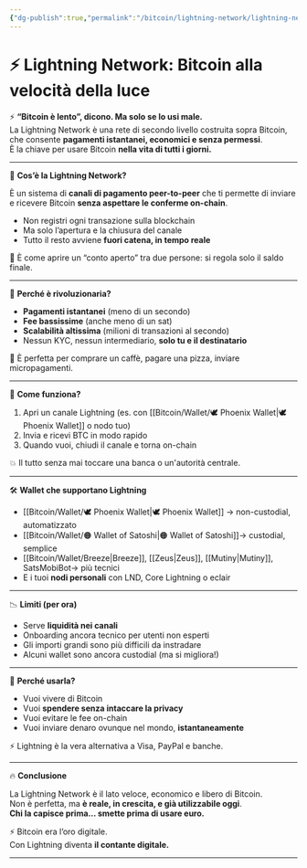 ```yaml
---
{"dg-publish":true,"permalink":"/bitcoin/lightning-network/lightning-network/","title":"⚡ Lightning Network: Bitcoin alla velocità della luce","tags":["Bitcoin","Lightning","Scalabilità","Pagamenti","SelfCustody"]}
---
```



# ⚡ Lightning Network: Bitcoin alla velocità della luce

⚡ **“Bitcoin è lento”, dicono. Ma solo se lo usi male.**  
La Lightning Network è una rete di secondo livello costruita sopra Bitcoin, che consente **pagamenti istantanei, economici e senza permessi**.  
È la chiave per usare Bitcoin **nella vita di tutti i giorni.**

---

🚀 **Cos’è la Lightning Network?**

È un sistema di **canali di pagamento peer-to-peer** che ti permette di inviare e ricevere Bitcoin **senza aspettare le conferme on-chain**.

- Non registri ogni transazione sulla blockchain  
- Ma solo l’apertura e la chiusura del canale  
- Tutto il resto avviene **fuori catena, in tempo reale**

🎯 È come aprire un “conto aperto” tra due persone: si regola solo il saldo finale.

---

💸 **Perché è rivoluzionaria?**

- **Pagamenti istantanei** (meno di un secondo)  
- **Fee bassissime** (anche meno di un sat)  
- **Scalabilità altissima** (milioni di transazioni al secondo)  
- Nessun KYC, nessun intermediario, **solo tu e il destinatario**

📲 È perfetta per comprare un caffè, pagare una pizza, inviare micropagamenti.

---

🧠 **Come funziona?**

1. Apri un canale Lightning (es. con [[Bitcoin/Wallet/🕊 Phoenix Wallet\|🕊 Phoenix Wallet]] o nodo tuo)  
2. Invia e ricevi BTC in modo rapido  
3. Quando vuoi, chiudi il canale e torna on-chain

💥 Il tutto senza mai toccare una banca o un'autorità centrale.

---

🛠️ **Wallet che supportano Lightning**

- [[Bitcoin/Wallet/🕊 Phoenix Wallet\|🕊 Phoenix Wallet]] → non-custodial, automatizzato  
- [[Bitcoin/Wallet/🟠 Wallet of Satoshi\|🟠 Wallet of Satoshi]]-> custodial, semplice
- [[Bitcoin/Wallet/Breeze\|Breeze]], [[Zeus\|Zeus]], [[Mutiny\|Mutiny]], SatsMobiBot→ più tecnici  
- E i tuoi **nodi personali** con LND, Core Lightning o eclair

---

📉 **Limiti (per ora)**

- Serve **liquidità nei canali**  
- Onboarding ancora tecnico per utenti non esperti  
- Gli importi grandi sono più difficili da instradare  
- Alcuni wallet sono ancora custodial (ma si migliora!)

---

🎯 **Perché usarla?**

- Vuoi vivere di Bitcoin  
- Vuoi **spendere senza intaccare la privacy**  
- Vuoi evitare le fee on-chain  
- Vuoi inviare denaro ovunque nel mondo, **istantaneamente**

⚡ Lightning è la vera alternativa a Visa, PayPal e banche.

---

🔥 **Conclusione**

La Lightning Network è il lato veloce, economico e libero di Bitcoin.  
Non è perfetta, ma **è reale, in crescita, e già utilizzabile oggi**.  
**Chi la capisce prima… smette prima di usare euro.**

⚡ Bitcoin era l’oro digitale.  
Con Lightning diventa **il contante digitale.**

---

